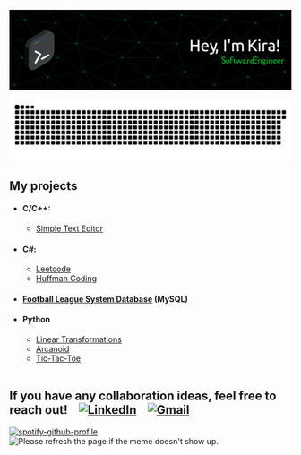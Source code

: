 ![Header](https://github.com/kzholtikova/kzholtikova/blob/main/src/github-header-img.png)

![Contribution](https://github.com/kzholtikova/kzholtikova/blob/output/github-contribution-grid-snake.svg)

<!-- - 👯 I’m looking to collaborate on ...  -->
## My projects
  - #### C/C++:
    - [Simple Text Editor](https://github.com/kzholtikova/simple-text-editor) 
  - #### C#:
    - [Leetcode](https://github.com/kzholtikova/leetcode-solutions)
    - [Huffman Coding](https://github.com/kzholtikova/huffman-coding-ivelmakina-kzholtikova)
  - #### [Football League System Database](https://github.com/kzholtikova/football-league-database) (MySQL)
  - #### Python
    - [Linear Transformations](https://github.com/kzholtikova/linear-transformations) 
    - [Arcanoid](https://github.com/kzholtikova/arcanoid)
    - [Tic-Tac-Toe](https://github.com/kzholtikova/tic-tac-toe-kzholtikova-ivelmakina)
<br><br>

<h2>If you have any collaboration ideas, feel free to reach out!&nbsp;&nbsp;&nbsp;&nbsp;<a href="https://www.linkedin.com/in/kzholtikova/"><img src="https://th.bing.com/th/id/OIP.ozDiSGJlUqI6815cRlJiNAHaHa?w=194&h=195&c=7&r=0&o=5&dpr=2&pid=1.7" alt="LinkedIn" width="30"></a>&nbsp;&nbsp;&nbsp;&nbsp;<a href="mailto:kzholtikova@kse.org.ua"><img src="https://e1.pngegg.com/pngimages/500/986/png-clipart-logo-google-e-mail-gmail-g-suite-logiciel-informatique-compte-google-adresse-de-rebond-google-drive.png" alt="Gmail" width="30"></a></h2>

<a href="https://github.com/kittinan/spotify-github-profile"><img src="https://spotify-github-profile.vercel.app/api/view?uid=31j23tthlqfsqyhawqrip26vzrte&cover_image=true&theme=default&show_offline=false&background_color=121212&interchange=false&bar_color_cover=false" height="400" alt="spotify-github-profile"></a>&nbsp;&nbsp;&nbsp;<img src='https://random-memer-production-792a.up.railway.app/' height="400" title="Meme" alt="Please refresh the page if the meme doesn't show up.">

